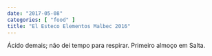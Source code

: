 ```yaml
---
date: "2017-05-08"
categories: [ "food" ]
title: "El Esteco Elementos Malbec 2016"
---
```

Ácido demais; não dei tempo para respirar. Primeiro almoço em Salta.
